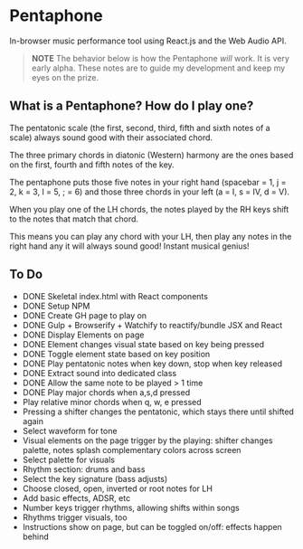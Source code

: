 # Pentaphone
In-browser music performance tool using React.js and the Web Audio API.

> **NOTE** The behavior below is how the Pentaphone *will* work. It is very early alpha. These notes are to guide my development and keep my eyes on the prize.

## What is a Pentaphone? How do I play one?

The pentatonic scale (the first, second, third, fifth and sixth notes of a scale) always sound good with their associated chord.

The three primary chords in diatonic (Western) harmony are the ones based on the first, fourth and fifth notes of the key.

The pentaphone puts those five notes in your right hand (spacebar = 1, j = 2, k = 3, l = 5, ; = 6) and those three chords in your left (a = I, s = IV, d = V).

When you play one of the LH chords, the notes played by the RH keys shift to the notes that match that chord.

This means you can play any chord with your LH, then play any notes in the right hand any it will always sound good! Instant musical genius!

## To Do

* DONE Skeletal index.html with React components
* DONE Setup NPM
* DONE Create GH page to play on
* DONE Gulp + Browserify + Watchify to reactify/bundle JSX and React
* DONE Display Elements on page
* DONE Element changes visual state based on key being pressed
* DONE Toggle element state based on key position
* DONE Play pentatonic notes when key down, stop when key released
* DONE Extract sound into dedicated class
* DONE Allow the same note to be played > 1 time
* DONE Play major chords when a,s,d pressed
* Play relative minor chords when q, w, e pressed
* Pressing a shifter changes the pentatonic, which stays there until shifted again
* Select waveform for tone
* Visual elements on the page trigger by the playing: shifter changes palette, notes splash complementary colors across screen
* Select palette for visuals
* Rhythm section: drums and bass
* Select the key signature (bass adjusts)
* Choose closed, open, inverted or root notes for LH
* Add basic effects, ADSR, etc
* Number keys trigger rhythms, allowing shifts within songs
* Rhythms trigger visuals, too
* Instructions show on page, but can be toggled on/off: effects happen behind